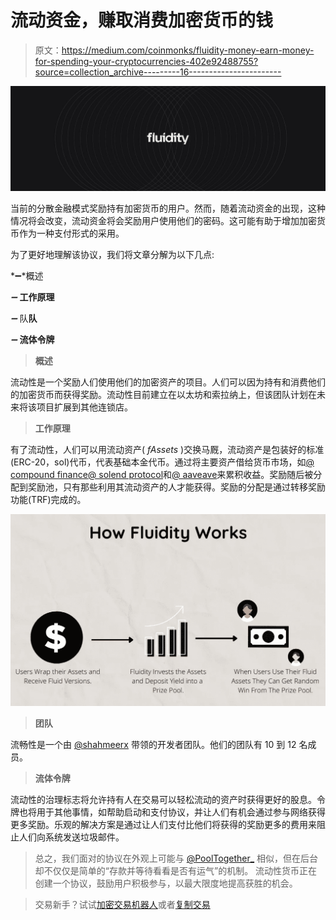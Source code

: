 # 流动资金，赚取消费加密货币的钱

> 原文：<https://medium.com/coinmonks/fluidity-money-earn-money-for-spending-your-cryptocurrencies-402e92488755?source=collection_archive---------16----------------------->

![](img/dec1d9b0bbf005b54698edebc4f4ba6d.png)

当前的分散金融模式奖励持有加密货币的用户。然而，随着流动资金的出现，这种情况将会改变，流动资金将会奖励用户使用他们的密码。这可能有助于增加加密货币作为一种支付形式的采用。

为了更好地理解该协议，我们将文章分解为以下几点:

*➖*概述

*➖* **工作原理**

*➖* 队**队**

*➖* **流体令牌**

> **概述**

流动性是一个奖励人们使用他们的加密资产的项目。人们可以因为持有和消费他们的加密货币而获得奖励。流动性目前建立在以太坊和索拉纳上，但该团队计划在未来将该项目扩展到其他连锁店。

> **工作原理**

有了流动性，人们可以用流动资产( *fAssets* )交换马厩，流动资产是包装好的标准(ERC-20，sol)代币，代表基础本金代币。通过将主要资产借给货币市场，如[@ compound finance](http://twitter.com/compoundfinance)[@ solend protocol](http://twitter.com/solendprotocol)和[@ aaveave](http://twitter.com/AaveAave)来累积收益。奖励随后被分配到奖励池，只有那些利用其流动资产的人才能获得。奖励的分配是通过转移奖励功能(TRF)完成的。

![](img/40bbd2b5d3c43fee87e5b1efa036813d.png)

> **团队**

流畅性是一个由 [@shahmeerx](http://twitter.com/shahmeerx) 带领的开发者团队。他们的团队有 10 到 12 名成员。

> **流体令牌**

流动性的治理标志将允许持有人在交易可以轻松流动的资产时获得更好的股息。令牌也将用于其他事情，如帮助启动和支付协议，并让人们有机会通过参与网络获得更多奖励。乐观的解决方案是通过让人们支付比他们将获得的奖励更多的费用来阻止人们向系统发送垃圾邮件。

> 总之，我们面对的协议在外观上可能与 [@PoolTogether_](http://twitter.com/PoolTogether_) 相似，但在后台却不仅仅是简单的“存款并等待看看是否有运气”的机制。
> 流动性货币正在创建一个协议，鼓励用户积极参与，以最大限度地提高获胜的机会。

> 交易新手？试试[加密交易机器人](/coinmonks/crypto-trading-bot-c2ffce8acb2a)或者[复制交易](/coinmonks/top-10-crypto-copy-trading-platforms-for-beginners-d0c37c7d698c)